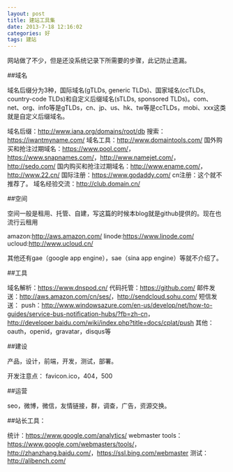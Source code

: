 ```yaml
---
layout: post
title: 建站工具集
date: 2013-7-18 12:16:02
categories: 好
tags: 建站
---
```


网站做了不少，但是还没系统记录下所需要的步骤，此记防止遗漏。

##域名

域名后缀分为3种，国际域名(gTLDs, generic TLDs)、国家域名(ccTLDs, country-code TLDs)和自定义后缀域名(sTLDs, sponsored TLDs)。com、net、org、info等是gTLDs，cn、jp、us、hk、tw等是ccTLDs，mobi、xxx这类就是自定义后缀域名。

域名后缀：<http://www.iana.org/domains/root/db>
搜索：<https://iwantmyname.com/>
域名工具：<http://www.domaintools.com/>
国外购买和抢注过期域名：<https://www.pool.com/>，<https://www.snapnames.com/>，<http://www.namejet.com/>，<http://sedo.com/>
国内购买和抢注过期域名：<http://www.ename.com/>，<http://www.22.cn/>
国际注册：<https://www.godaddy.com/>
cn注册：这个就不推荐了。
域名经验交流：<http://club.domain.cn/>

##空间

空间一般是租用、托管、自建，写这篇的时候本blog就是github提供的。现在也流行云租用

amazon:<http://aws.amazon.com/>
linode:<https://www.linode.com/>
ucloud:<http://www.ucloud.cn/>

其他还有gae（google app engine），sae（sina app engine）等就不介绍了。

##工具

域名解析：<https://www.dnspod.cn/>
代码托管：<https://github.com/>
邮件发送：<http://aws.amazon.com/cn/ses/>，<http://sendcloud.sohu.com/>
短信发送：
push：<http://www.windowsazure.com/en-us/develop/net/how-to-guides/service-bus-notification-hubs/?fb=zh-cn>，<http://developer.baidu.com/wiki/index.php?title=docs/cplat/push>
其他：oauth，openid，gravatar，disqus等

##建设

产品，设计，前端，开发，测试，部署。

开发注意点：
favicon.ico，404，500

##运营

seo，微博，微信，友情链接，群，调查，广告，资源交换。

##站长工具：

统计：<https://www.google.com/analytics/>
webmaster tools：<https://www.google.com/webmasters/tools/>，<http://zhanzhang.baidu.com/>，<https://ssl.bing.com/webmaster>
测试：<http://alibench.com/>
